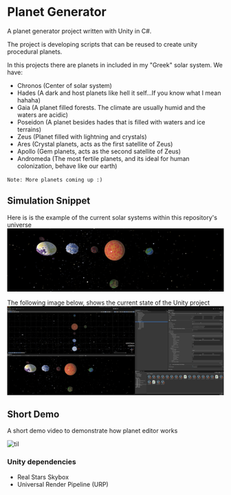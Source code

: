 # Planet Generator

A planet generator project written with Unity in C#.

The project is developing scripts that can be reused to create unity procedural planets.

In this projects there are planets in included in my "Greek" solar system. We have:

- Chronos (Center of solar system)
- Hades (A dark and host planets like hell it self...If you know what I mean hahaha)
- Gaia (A planet filled forests. The climate are usually humid and the waters are acidic)
- Poseidon (A planet besides hades that is filled with waters and ice terrains)
- Zeus (Planet filled with lightning and crystals)
- Ares (Crystal planets, acts as the first satellite of Zeus)
- Apollo (Gem planets, acts as the second satellite of Zeus)
- Andromeda (The most fertile planets, and its ideal for human colonization, behave like our earth)

`Note: More planets coming up :)`

## Simulation Snippet

Here is is the example of the current solar systems within this repository's universe
![alt text](./GithubAsset/planets.png)

The following image below, shows the current state of the Unity project
![alt text](./GithubAsset/unity_planet_editor.png)

## Short Demo

A short demo video to demonstrate how planet editor works

![til](./GithubAsset/planet_edit_demo.gif)

### Unity dependencies

- Real Stars Skybox
- Universal Render Pipeline (URP)
